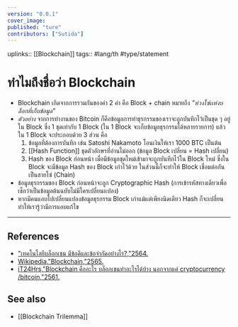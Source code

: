 ```yaml
---
version: "0.0.1"
cover_image:
published: "ture"
contributors: ["Sutida"]
---
```

uplinks:: [[Blockchain]]
tags:: #lang/th #type/statement

# ทำไมถึงชื่อว่า Blockchain
- Blockchain เกิดจากการรวมกันของคำ 2 คำ คือ Block  + chain หมายถึง 
 *"ห่วงโซ่เเห่งบล็อกที่เก็บข้อมูล"*  
 - *ตัวอย่าง* จากการทำงานของ Bitcoin ก็คือข้อมูลการทำธุรกรรมของเราจะถูกบันทึกไว้เป็นชุด ๆ อยู่ใน Block  ซึ่ง 1 ชุดเท่ากับ 1 Block (ใน 1 Block จะเก็บข้อมูลธุรกรรมได้หลายรายการ) แล้วใน 1 Block จะประกอบด้วย 3 ส่วน คือ
	 1. ข้อมูลที่ต้องการบันทึก เช่น Satoshi Nakamoto โอนเงินให้เรา 1000 BTC เป็นต้น
	 2. [[Hash Function]] ชุดตัวอักษรที่อ่านไม่ออก (ข้อมูล Block เปลี่ยน = Hash เปลี่ยน)
	 3. Hash ของ Block ก่อนหน้า เมื่อมีข้อมูลชุดใหม่เข้ามาจะถูกบันทึกไว้ใน Block ใหม่ ซึ่งใน Block จะมีข้อมูล Hash ของ Block เก่าไว้ด้วย ในส่วนนี้ก็จะทำให้ Block เชื่อมต่อกันเป็นสายโซ่ (Chain)
-  ข้อมูลธุรกรรมของ Block ก่อนหน้าจะถูก Cryptographic Hash (การเข้ารหัสทางเดียวเพื่อเช็กว่าเป็นข้อมูลต้นฉบับไม่มีใครเปลี่ยนเเปลง)
- หากมีคนแอบไปเปลี่ยนแปลงข้อมูลธุรกรรม Block เก่าแม้แต่เพียงนิดเดียว Hash ก็จะเปลี่ยนทำให้เรารู้ว่ามีการแอบแก้ไข

---
## References
- ["เทคโนโลยีบล็อกเชน มีข้อดีและข้อจำกัดอย่างไร?,"2564.](https://www.bitkub.com/blog/blockchain-142baeb2db28)
- [Wikipedia,"Blockchain,"2565.](https://th.wikipedia.org/wiki/%E0%B8%9A%E0%B8%A5%E0%B9%87%E0%B8%AD%E0%B8%81%E0%B9%80%E0%B8%8A%E0%B8%99)
- [iT24Hrs,"Blockchain คืออะไร บล็อกเชนทำอะไรได้บ้าง นอกจากแค่ cryptocurrency /bitcoin,"2561.](https://youtu.be/2oaLjzx6tZY)

## See also
- [[Blockchain Trilemma]]
